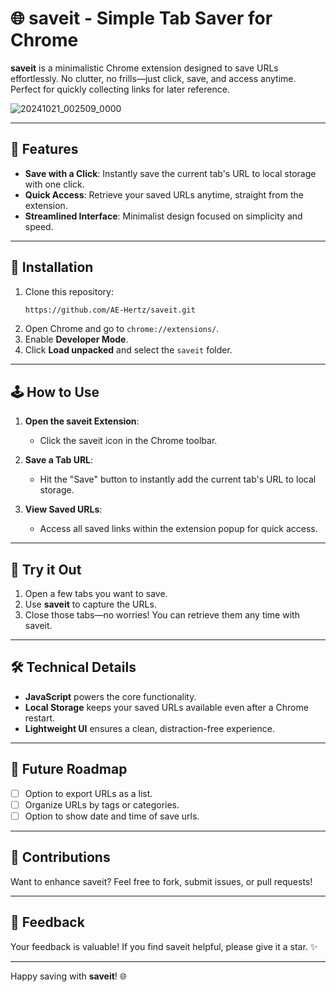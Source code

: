 # 🌐 saveit - Simple Tab Saver for Chrome

**saveit** is a minimalistic Chrome extension designed to save URLs effortlessly. No clutter, no frills—just click, save, and access anytime. Perfect for quickly collecting links for later reference.


![20241021_002509_0000](https://github.com/user-attachments/assets/bb984c29-1f75-46be-aee5-893341e44221)

---

## 🔗 Features
- **Save with a Click**: Instantly save the current tab's URL to local storage with one click.
- **Quick Access**: Retrieve your saved URLs anytime, straight from the extension.
- **Streamlined Interface**: Minimalist design focused on simplicity and speed.

---

## 🚀 Installation

1. Clone this repository:
   ```bash
   https://github.com/AE-Hertz/saveit.git
   ```
2. Open Chrome and go to `chrome://extensions/`.
3. Enable **Developer Mode**.
4. Click **Load unpacked** and select the `saveit` folder.

---

## 🕹️ How to Use

1. **Open the saveit Extension**:
   - Click the saveit icon in the Chrome toolbar.

2. **Save a Tab URL**:
   - Hit the "Save" button to instantly add the current tab's URL to local storage.

3. **View Saved URLs**:
   - Access all saved links within the extension popup for quick access.

---

## 🎉 Try it Out

1. Open a few tabs you want to save.
2. Use **saveit** to capture the URLs.
3. Close those tabs—no worries! You can retrieve them any time with saveit.

---

## 🛠️ Technical Details

- **JavaScript** powers the core functionality.
- **Local Storage** keeps your saved URLs available even after a Chrome restart.
- **Lightweight UI** ensures a clean, distraction-free experience.

---

## 🚧 Future Roadmap

- [ ] Option to export URLs as a list.
- [ ] Organize URLs by tags or categories.
- [ ] Option to show date and time of save urls.

---

## 🤝 Contributions

Want to enhance saveit? Feel free to fork, submit issues, or pull requests!

---

## 💬 Feedback

Your feedback is valuable! If you find saveit helpful, please give it a star. ✨

---

Happy saving with **saveit**! 🌐
